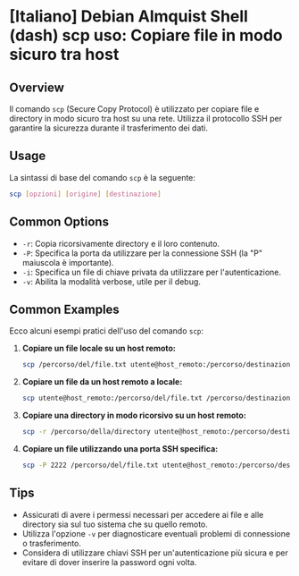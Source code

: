 # [Italiano] Debian Almquist Shell (dash) scp uso: Copiare file in modo sicuro tra host

## Overview
Il comando `scp` (Secure Copy Protocol) è utilizzato per copiare file e directory in modo sicuro tra host su una rete. Utilizza il protocollo SSH per garantire la sicurezza durante il trasferimento dei dati.

## Usage
La sintassi di base del comando `scp` è la seguente:

```bash
scp [opzioni] [origine] [destinazione]
```

## Common Options
- `-r`: Copia ricorsivamente directory e il loro contenuto.
- `-P`: Specifica la porta da utilizzare per la connessione SSH (la "P" maiuscola è importante).
- `-i`: Specifica un file di chiave privata da utilizzare per l'autenticazione.
- `-v`: Abilita la modalità verbose, utile per il debug.

## Common Examples
Ecco alcuni esempi pratici dell'uso del comando `scp`:

1. **Copiare un file locale su un host remoto:**
   ```bash
   scp /percorso/del/file.txt utente@host_remoto:/percorso/destinazione/
   ```

2. **Copiare un file da un host remoto a locale:**
   ```bash
   scp utente@host_remoto:/percorso/del/file.txt /percorso/destinazione/
   ```

3. **Copiare una directory in modo ricorsivo su un host remoto:**
   ```bash
   scp -r /percorso/della/directory utente@host_remoto:/percorso/destinazione/
   ```

4. **Copiare un file utilizzando una porta SSH specifica:**
   ```bash
   scp -P 2222 /percorso/del/file.txt utente@host_remoto:/percorso/destinazione/
   ```

## Tips
- Assicurati di avere i permessi necessari per accedere ai file e alle directory sia sul tuo sistema che su quello remoto.
- Utilizza l'opzione `-v` per diagnosticare eventuali problemi di connessione o trasferimento.
- Considera di utilizzare chiavi SSH per un'autenticazione più sicura e per evitare di dover inserire la password ogni volta.
